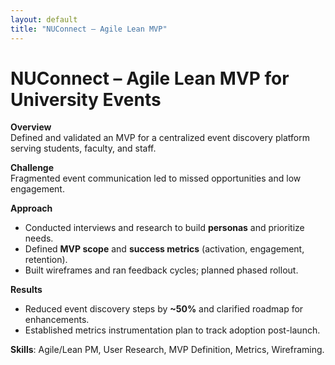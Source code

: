 ```yaml
---
layout: default
title: "NUConnect – Agile Lean MVP"
---
```


# NUConnect – Agile Lean MVP for University Events

**Overview**  
Defined and validated an MVP for a centralized event discovery platform serving students, faculty, and staff.

**Challenge**  
Fragmented event communication led to missed opportunities and low engagement.

**Approach**  
- Conducted interviews and research to build **personas** and prioritize needs.  
- Defined **MVP scope** and **success metrics** (activation, engagement, retention).  
- Built wireframes and ran feedback cycles; planned phased rollout.  

**Results**  
- Reduced event discovery steps by **~50%** and clarified roadmap for enhancements.  
- Established metrics instrumentation plan to track adoption post-launch.  

**Skills**: Agile/Lean PM, User Research, MVP Definition, Metrics, Wireframing.